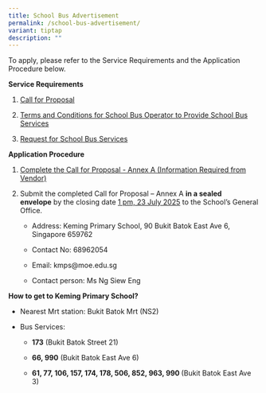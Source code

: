 ```yaml
---
title: School Bus Advertisement
permalink: /school-bus-advertisement/
variant: tiptap
description: ""
---
```

<p>To apply, please refer to the Service Requirements and the Application
Procedure below.</p>
<p><strong>Service Requirements</strong>
</p>
<ol data-tight="true" class="tight">
<li>
<p><a href="/files/1__Call_for_Proposals__For_Single_Bus_Service___Keming_Primary_School_.pdf" rel="noopener noreferrer nofollow" target="_blank">Call for Proposal</a>
</p>
</li>
<li>
<p><a href="/files/3__TC_for_School_Bus_Operator_to_Provide_School_Bus_Services__For_Single_Bus_Service_.pdf" rel="noopener noreferrer nofollow" target="_blank">Terms and Conditions for School Bus Operator to Provide School Bus Services</a>
</p>
</li>
<li>
<p><a href="/files/4__Request_for_School_Bus_Service_and_TC_Governing_the_Requests_for_Services___For_Single_Bus_Service_.pdf" rel="noopener noreferrer nofollow" target="_blank">Request for School Bus Services</a>
</p>
</li>
</ol>
<p><strong>Application Procedure</strong>
</p>
<ol data-tight="true" class="tight">
<li>
<p><a href="/files/1__Call_for_Proposals__For_Single_Bus_Service___Keming_Primary_School_.pdf" rel="noopener noreferrer nofollow" target="_blank">Complete the&nbsp;Call for Proposal - Annex A&nbsp;(Information Required from Vendor)</a>
</p>
</li>
<li>
<p>Submit the completed Call for Proposal – Annex A&nbsp;<strong>in a sealed envelope</strong>&nbsp;by
the closing date&nbsp;<u>1 pm, 23 July 2025</u>&nbsp;to the School’s General
Office.</p>
<ul data-tight="true" class="tight">
<li>
<p>Address: Keming Primary School, 90 Bukit Batok East Ave 6, Singapore 659762</p>
</li>
<li>
<p>Contact No: 68962054</p>
</li>
<li>
<p>Email: <a rel="noopener noreferrer nofollow" target="_blank">kmps@moe.edu.sg</a>
</p>
</li>
<li>
<p>Contact person: Ms Ng Siew Eng</p>
</li>
</ul>
</li>
</ol>
<p><strong>How to get to Keming Primary School?</strong>
</p>
<ul data-tight="true" class="tight">
<li>
<p>Nearest Mrt station: Bukit Batok Mrt (NS2)</p>
</li>
<li>
<p>Bus Services:</p>
<ul data-tight="true" class="tight">
<li>
<p><strong>173</strong>&nbsp;(Bukit Batok Street 21)</p>
</li>
<li>
<p><strong>66, 990</strong>&nbsp;(Bukit Batok East Ave 6)</p>
</li>
<li>
<p><strong>61, 77, 106, 157, 174, 178, 506, 852, 963, 990 </strong>(Bukit
Batok East Ave 3)</p>
</li>
</ul>
</li>
</ul>
<p></p>